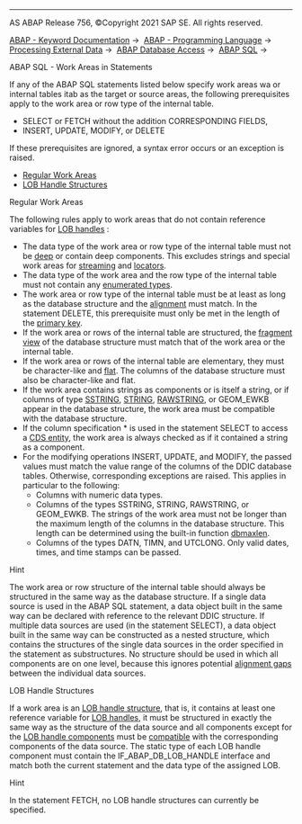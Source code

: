   

* * *

AS ABAP Release 756, ©Copyright 2021 SAP SE. All rights reserved.

[ABAP - Keyword Documentation](javascript:call_link\('abenabap.htm'\)) →  [ABAP - Programming Language](javascript:call_link\('abenabap_reference.htm'\)) →  [Processing External Data](javascript:call_link\('abenabap_language_external_data.htm'\)) →  [ABAP Database Access](javascript:call_link\('abendb_access.htm'\)) →  [ABAP SQL](javascript:call_link\('abenabap_sql.htm'\)) → 

ABAP SQL - Work Areas in Statements

If any of the ABAP SQL statements listed below specify work areas wa or internal tables itab as the target or source areas, the following prerequisites apply to the work area or row type of the internal table.

-   SELECT or FETCH without the addition CORRESPONDING FIELDS,
-   INSERT, UPDATE, MODIFY, or DELETE

If these prerequisites are ignored, a syntax error occurs or an exception is raised.

-   [Regular Work Areas](#@@ITOC@@ABENABAP_SQL_WA_1)
-   [LOB Handle Structures](#@@ITOC@@ABENABAP_SQL_WA_2)

Regular Work Areas

The following rules apply to work areas that do not contain reference variables for [LOB handles](javascript:call_link\('abenlob_handle_glosry.htm'\) "Glossary Entry") :

-   The data type of the work area or row type of the internal table must not be [deep](javascript:call_link\('abendeep_glosry.htm'\) "Glossary Entry") or contain deep components. This excludes strings and special work areas for [streaming](javascript:call_link\('abenabap_sql_streaming.htm'\)) and [locators](javascript:call_link\('abenlocators.htm'\)).
-   The data type of the work area and the row type of the internal table must not contain any [enumerated types](javascript:call_link\('abenenumerated_type_glosry.htm'\) "Glossary Entry").
-   The work area or row type of the internal table must be at least as long as the database structure and the [alignment](javascript:call_link\('abenalignment_glosry.htm'\) "Glossary Entry") must match. In the statement DELETE, this prerequisite must only be met in the length of the [primary key](javascript:call_link\('abenprimary_key_glosry.htm'\) "Glossary Entry").
-   If the work area or rows of the internal table are structured, the [fragment view](javascript:call_link\('abenunicode_fragment_view_glosry.htm'\) "Glossary Entry") of the database structure must match that of the work area or the internal table.
-   If the work area or rows of the internal table are elementary, they must be character-like and [flat](javascript:call_link\('abenflat_glosry.htm'\) "Glossary Entry"). The columns of the database structure must also be character-like and flat.
-   If the work area contains strings as components or is itself a string, or if columns of type [SSTRING](javascript:call_link\('abenddic_builtin_types.htm'\)), [STRING](javascript:call_link\('abenddic_builtin_types.htm'\)), [RAWSTRING](javascript:call_link\('abenddic_builtin_types.htm'\)), or GEOM\_EWKB appear in the database structure, the work area must be compatible with the database structure.
-   If the column specification \* is used in the statement SELECT to access a [CDS entity](javascript:call_link\('abencds_entity_glosry.htm'\) "Glossary Entry"), the work area is always checked as if it contained a string as a component.
-   For the modifying operations INSERT, UPDATE, and MODIFY, the passed values must match the value range of the columns of the DDIC database tables. Otherwise, corresponding exceptions are raised. This applies in particular to the following:
    -   Columns with numeric data types.
    -   Columns of the types SSTRING, STRING, RAWSTRING, or GEOM\_EWKB. The strings of the work area must not be longer than the maximum length of the columns in the database structure. This length can be determined using the built-in function [dbmaxlen](javascript:call_link\('abenlength_functions.htm'\)).
    -   Columns of the types DATN, TIMN, and UTCLONG. Only valid dates, times, and time stamps can be passed.

Hint

The work area or row structure of the internal table should always be structured in the same way as the database structure. If a single data source is used in the ABAP SQL statement, a data object built in the same way can be declared with reference to the relevant DDIC structure. If multiple data sources are used (in the statement SELECT), a data object built in the same way can be constructed as a nested structure, which contains the structures of the single data sources in the order specified in the statement as substructures. No structure should be used in which all components are on one level, because this ignores potential [alignment gaps](javascript:call_link\('abenalignment_gap_glosry.htm'\) "Glossary Entry") between the individual data sources.

LOB Handle Structures

If a work area is an [LOB handle structure](javascript:call_link\('abenlob_handle_structure_glosry.htm'\) "Glossary Entry"), that is, it contains at least one reference variable for [LOB handles](javascript:call_link\('abenlob_handle_glosry.htm'\) "Glossary Entry"), it must be structured in exactly the same way as the structure of the data source and all components except for the [LOB handle components](javascript:call_link\('abenlob_handle_component_glosry.htm'\) "Glossary Entry") must be [compatible](javascript:call_link\('abencompatible_glosry.htm'\) "Glossary Entry") with the corresponding components of the data source. The static type of each LOB handle component must contain the IF\_ABAP\_DB\_LOB\_HANDLE interface and match both the current statement and the data type of the assigned LOB.

Hint

In the statement FETCH, no LOB handle structures can currently be specified.